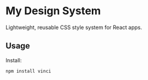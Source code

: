 # My Design System

Lightweight, reusable CSS style system for React apps.

## Usage

Install:

```bash
npm install vinci
```
